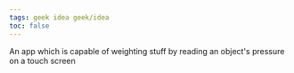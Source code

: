 ```yaml
---
tags: geek idea geek/idea
toc: false
---
```

An app which is capable of weighting stuff by reading an object's pressure on a touch screen